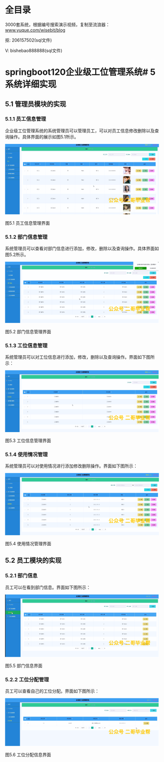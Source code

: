 # 全目录

3000套系统，根据编号搜索演示视频，复制至流浪器：www.yuque.com/wisebit/blog


<p>抠: 206157502(sql文件)</p>
<p>V: bishebao888888(sql文件)</p>


# springboot120企业级工位管理系统# 5系统详细实现
## 5.1 管理员模块的实现
### 5.1.1 员工信息管理
企业级工位管理系统的系统管理员可以管理员工，可以对员工信息修改删除以及查询操作。具体界面的展示如图5.1所示。

![](/md/blog.010.png)

图5.1 员工信息管理界面
### 5.1.2 部门信息管理
系统管理员可以查看对部门信息进行添加，修改，删除以及查询操作。具体界面如图5.2所示。

![](/md/blog.011.png)

图5.2 部门信息管理界面
### 5.1.3 工位信息管理
系统管理员可以对工位信息进行添加，修改，删除以及查询操作。界面如下图所示：

![](/md/blog.012.png)

图5.3 工位信息管理界面
### 5.1.4 使用情况管理
系统管理员可以对使用情况进行添加修改删除操作。界面如下图所示：

![](/md/blog.013.png)

图5.4 使用情况管理界面

## 5.2 员工模块的实现
### 5.2.1 部门信息
员工可以在看到部门信息。界面如下图所示：

![](/md/blog.014.png)

图5.5 部门信息界面
### 5.2.2 工位分配管理
员工可以查看自己的工位分配。界面如下图所示：

![](/md/blog.015.png)

图5.6 工位分配信息界面













